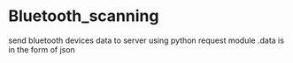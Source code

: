 # Bluetooth_scanning
send bluetooth devices data to server using python request module .data is in the form of json 
